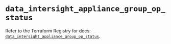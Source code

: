 # `data_intersight_appliance_group_op_status`

Refer to the Terraform Registry for docs: [`data_intersight_appliance_group_op_status`](https://registry.terraform.io/providers/ciscodevnet/intersight/1.0.71/docs/data-sources/appliance_group_op_status).

